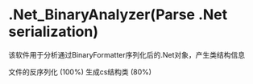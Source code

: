 # .Net_BinaryAnalyzer(Parse .Net serialization)
该软件用于分析通过BinaryFormatter序列化后的.Net对象，产生类结构信息

文件的反序列化 (100%)
生成cs结构类 (80%)

